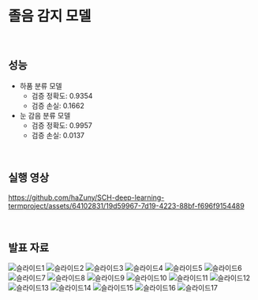 # 졸음 감지 모델

<br>

## 성능
- 하품 분류 모델
  - 검증 정확도: 0.9354
  - 검증 손실: 0.1662
- 눈 감음 분류 모델
  - 검증 정확도: 0.9957
  - 검증 손실: 0.0137
 
<br>
 
## 실행 영상
https://github.com/haZuny/SCH-deep-learning-termproject/assets/64102831/19d59967-7d19-4223-88bf-f696f9154489
 
<br>

## 발표 자료
![슬라이드1](https://github.com/haZuny/SCH-deep-learning-termproject/assets/64102831/57f58291-bb1a-4a6f-977b-920ce9d9822f)
![슬라이드2](https://github.com/haZuny/SCH-deep-learning-termproject/assets/64102831/d12293fb-0811-451a-b429-0b201737f433)
![슬라이드3](https://github.com/haZuny/SCH-deep-learning-termproject/assets/64102831/f401e5f1-cee7-4880-ae01-0f00c6a378c1)
![슬라이드4](https://github.com/haZuny/SCH-deep-learning-termproject/assets/64102831/e1c3fbe9-dd39-44b4-a055-977f8305beb2)
![슬라이드5](https://github.com/haZuny/SCH-deep-learning-termproject/assets/64102831/7acde86b-093e-44a9-8d26-d51b0f78729d)
![슬라이드6](https://github.com/haZuny/SCH-deep-learning-termproject/assets/64102831/d4b28a33-3474-4b2a-b6ba-f4e9afe0f978)
![슬라이드7](https://github.com/haZuny/SCH-deep-learning-termproject/assets/64102831/6b754f2e-0204-45ed-bd37-15110662108b)
![슬라이드8](https://github.com/haZuny/SCH-deep-learning-termproject/assets/64102831/f70917fd-84fa-41ba-a66d-dc614f9e4639)
![슬라이드9](https://github.com/haZuny/SCH-deep-learning-termproject/assets/64102831/468e1241-9917-4122-86ed-52f3954c5079)
![슬라이드10](https://github.com/haZuny/SCH-deep-learning-termproject/assets/64102831/220d2045-b5a2-4a97-8823-9d38fedbb026)
![슬라이드11](https://github.com/haZuny/SCH-deep-learning-termproject/assets/64102831/3b9f1c96-f090-42ba-bfc3-7efd5680a78d)
![슬라이드12](https://github.com/haZuny/SCH-deep-learning-termproject/assets/64102831/825d7a38-4c78-4539-976f-839246363fe2)
![슬라이드13](https://github.com/haZuny/SCH-deep-learning-termproject/assets/64102831/75202674-41e9-4de2-b638-c79b73a05bd3)
![슬라이드14](https://github.com/haZuny/SCH-deep-learning-termproject/assets/64102831/3b2cc345-68bd-4582-8356-c86927272f47)
![슬라이드15](https://github.com/haZuny/SCH-deep-learning-termproject/assets/64102831/29eff72c-c000-4525-bfad-1cece2cc1a40)
![슬라이드16](https://github.com/haZuny/SCH-deep-learning-termproject/assets/64102831/566bb0e6-58f6-4cdb-a8e0-9b2ad139acc7)
![슬라이드17](https://github.com/haZuny/SCH-deep-learning-termproject/assets/64102831/c0fb919c-f47f-4046-8f03-be7297c53922)
